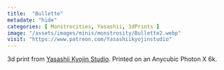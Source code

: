 ```yaml
---
title:  "Bullette"
metadate: "hide"
categories: [ Monstrocities, Yasashii, 3dPrints ]
image: "/assets/images/minis/monstrosity/Bullette2.webp"
visit: "https://www.patreon.com/Yasashiikyojinstudio"
---
```

3d print from [Yasashii Kyojin Studio](https://www.patreon.com/Yasashiikyojinstudio). 
Printed on an Anycubic Photon X 6k.